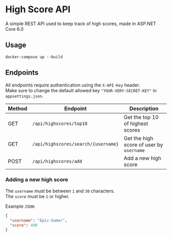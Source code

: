 # High Score API

A simple REST API used to keep track of high scores, made in ASP.NET Core 6.0

## Usage

```
docker-compose up --build
```

## Endpoints

All endpoints require authentication using the `X-API-Key` header.  
Make sure to change the default allowed key `"YOUR-VERY-SECRET-KEY"` in `appsettings.json`.

| Method | Endpoint                            | Description                              |
| ------ | ----------------------------------- | ---------------------------------------- |
| GET    | `/api/highscores/top10`             | Get the top 10 of highest scores         |
| GET    | `/api/highscores/search/{username}` | Get the high score of user by `username` |
| POST   | `/api/highscores/add`               | Add a new high score                     |

### Adding a new high score

The `username` must be between `1` and `30` characters.  
The `score` must be `1` or higher.

Example `JSON`:

```json
{
  "username": "Epic-Gamer",
  "score": 490
}
```
